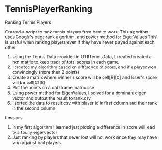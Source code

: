 # TennisPlayerRanking
Ranking Tennis Players

Created a script to rank tennis players from best to worst
This algorithm uses Google's page rank algorithm, and power method for EigenValues
This is useful when ranking players even if they have never played against each other

1. Using the Tennis Data provided in UTRTennisData, I created created a nxn matrix to keep track of total scores in each game.
2. I created my algorithm based on difference of score, and if a player won convincingly (more then 2 points)
3. Create a matrix where winner's score will be cell[B][C] and loser's score will be cell[C][B]
4. Plot the points on a dataframe matrix.csv
5. Using power method for EigenValues, I solved for a dominant eigen vector and output the result to rank.csv
6. I sorted the data to result.csv with player id in first column and their rank in the second column

Lessons
1. In my first algorithm I learned just plotting a difference in score will lead to a faulty eigenvector
2. Just ranking by players that never lost will not work since they may have won against bad players.






